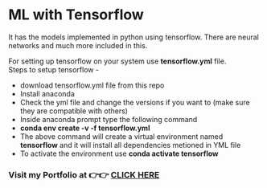 # ML with Tensorflow

It has the models implemented in python using tensorflow. There are neural networks and much more included in this.

For setting up tensorflow on your system use **tensorflow.yml** file.<br>
Steps to setup tensorflow -
* download tensorflow.yml file from this repo
* Install anaconda
* Check the yml file and change the versions if you want to (make sure they are compatible with others)
* Inside anaconda prompt type the following command
* **conda env create -v -f tensorflow.yml**
* The above command will create a virtual environment named **tensorflow** and it will install all dependencies metioned in YML file
* To activate the environment use **conda activate tensorflow**


### Visit my Portfolio at 👉👉 [CLICK HERE](https://chandbud.me)
